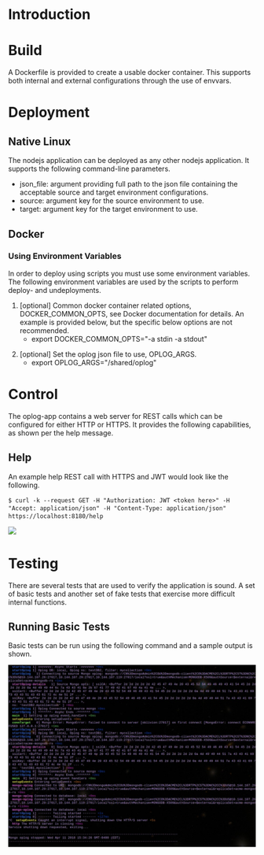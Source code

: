 # Introduction

# Build
A Dockerfile is provided to create a usable docker container.  This supports both internal and external configurations through the use of envvars.


# Deployment

## Native Linux
The nodejs application can be deployed as any other nodejs application.  It supports the following command-line parameters.
- json_file: argument providing full path to the json file containing the acceptable source and target environment configurations.
- source: argument key for the source environment to use.
- target: argument key for the target environment to use.

## Docker

### Using Environment Variables
In order to deploy using scripts you must use some environment variables. The following environment variables are used by the scripts to perform deploy- and undeployments.
<p>
<ol>
<li>[optional] Common docker container related options, DOCKER_COMMON_OPTS, see Docker documentation for details.  An example is provided below, but the specific below options are not recommended.
<ul>
<li>export DOCKER_COMMON_OPTS="-a stdin -a stdout"
</ul>
<p>
<li>[optional] Set the oplog json file to use, OPLOG_ARGS.
<ul>
<li>export OPLOG_ARGS="/shared/oplog"
</ul>
<p>
</ol>

# Control
The oplog-app contains a web server for REST calls which can be configured for either HTTP or HTTPS. It provides the following capabilities, as shown per the help message.

## Help
An example help REST call with HTTPS and JWT would look like the following.
```
$ curl -k --request GET -H "Authorization: JWT <token here>" -H "Accept: application/json" -H "Content-Type: application/json" https://localhost:8180/help
```

![](images/oplog_app_help.jpg)

# Testing
There are several tests that are used to verify the application is sound.  A set of basic tests and another set of fake tests that exercise more difficult internal functions.

## Running Basic Tests
Basic tests can be run using the following command and a sample output is shown.


![](images/oplog_app_basictestouput.jpg)

